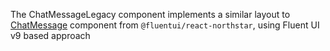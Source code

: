 The ChatMessageLegacy component implements a similar layout to [ChatMessage](https://fluentsite.z22.web.core.windows.net/0.65.0/components/chat/definition) component from `@fluentui/react-northstar`, using Fluent UI v9 based approach
